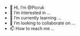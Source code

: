 - 👋 Hi, I’m @Picruk
- 👀 I’m interested in ...
- 🌱 I’m currently learning ...
- 💞️ I’m looking to collaborate on ...
- 📫 How to reach me ...

<!---
Picruk/Picruk is a ✨ special ✨ repository because its `README.md` (this file) appears on your GitHub profile.
You can click the Preview link to take a look at your changes.
--->
